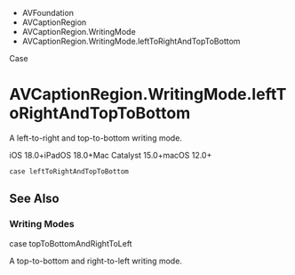 

- AVFoundation
- AVCaptionRegion
- AVCaptionRegion.WritingMode
-  AVCaptionRegion.WritingMode.leftToRightAndTopToBottom 

Case

# AVCaptionRegion.WritingMode.leftToRightAndTopToBottom

A left-to-right and top-to-bottom writing mode.

iOS 18.0+iPadOS 18.0+Mac Catalyst 15.0+macOS 12.0+

``` source
case leftToRightAndTopToBottom
```

## See Also

### Writing Modes

case topToBottomAndRightToLeft

A top-to-bottom and right-to-left writing mode.

